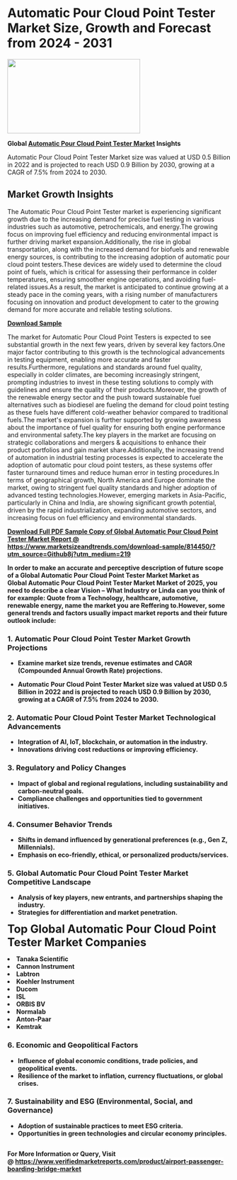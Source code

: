 <H1>Automatic Pour Cloud Point Tester Market Size, Growth and Forecast from 2024 - 2031</H1><img class="aligncenter size-medium wp-image-584254" src="https://thirdeyenews.in/wp-content/uploads/2024/09/Global-Market-Research-300x168.jpeg" alt="" width="300" height="168" /><p><strong>Global&nbsp;<a href="https://www.marketsizeandtrends.com/download-sample/814450/?utm_source=Github8j?utm_medium=219">Automatic Pour Cloud Point Tester Market</a> Insights</strong></p><p>Automatic Pour Cloud Point Tester Market size was valued at USD 0.5 Billion in 2022 and is projected to reach USD 0.9 Billion by 2030, growing at a CAGR of 7.5% from 2024 to 2030.</p><p><h2>Market Growth Insights</h2> <p>The Automatic Pour Cloud Point Tester market is experiencing significant growth due to the increasing demand for precise fuel testing in various industries such as automotive, petrochemicals, and energy.The growing focus on improving fuel efficiency and reducing environmental impact is further driving market expansion.Additionally, the rise in global transportation, along with the increased demand for biofuels and renewable energy sources, is contributing to the increasing adoption of automatic pour cloud point testers.These devices are widely used to determine the cloud point of fuels, which is critical for assessing their performance in colder temperatures, ensuring smoother engine operations, and avoiding fuel-related issues.As a result, the market is anticipated to continue growing at a steady pace in the coming years, with a rising number of manufacturers focusing on innovation and product development to cater to the growing demand for more accurate and reliable testing solutions.</p> <p><strong><a href="#">Download Sample</a></strong></p> <p>The market for Automatic Pour Cloud Point Testers is expected to see substantial growth in the next few years, driven by several key factors.One major factor contributing to this growth is the technological advancements in testing equipment, enabling more accurate and faster results.Furthermore, regulations and standards around fuel quality, especially in colder climates, are becoming increasingly stringent, prompting industries to invest in these testing solutions to comply with guidelines and ensure the quality of their products.Moreover, the growth of the renewable energy sector and the push toward sustainable fuel alternatives such as biodiesel are fueling the demand for cloud point testing as these fuels have different cold-weather behavior compared to traditional fuels.The market's expansion is further supported by growing awareness about the importance of fuel quality for ensuring both engine performance and environmental safety.The key players in the market are focusing on strategic collaborations and mergers & acquisitions to enhance their product portfolios and gain market share.Additionally, the increasing trend of automation in industrial testing processes is expected to accelerate the adoption of automatic pour cloud point testers, as these systems offer faster turnaround times and reduce human error in testing procedures.In terms of geographical growth, North America and Europe dominate the market, owing to stringent fuel quality standards and higher adoption of advanced testing technologies.However, emerging markets in Asia-Pacific, particularly in China and India, are showing significant growth potential, driven by the rapid industrialization, expanding automotive sectors, and increasing focus on fuel efficiency and environmental standards.</p> <p><strong><a href="#"></p><p><span class=""><strong>Download Full PDF Sample Copy of Global Automatic Pour Cloud Point Tester Market Report</strong> @ <a href="https://www.marketsizeandtrends.com/download-sample/814450/?utm_source=Github8j?utm_medium=219" target="_blank">https://www.marketsizeandtrends.com/download-sample/814450/?utm_source=Github8j?utm_medium=219</a></span></p><p>In order to make an accurate and perceptive description of future scope of a Global&nbsp;Automatic Pour Cloud Point Tester Market Market as Global&nbsp;Automatic Pour Cloud Point Tester Market Market of 2025, you need to describe a clear Vision &ndash; What Industry or Linda can you think of for example: Quote from a Technology, healthcare, automotive, renewable energy, name the market you are Reffering to.However, some general trends and factors usually impact market reports and their future outlook include:</p><h3>1.&nbsp;<strong>Automatic Pour Cloud Point Tester Market Growth Projections</strong></h3><ul><li>Examine market size trends, revenue estimates and CAGR (Compounded Annual Growth Rate) projections.</li><li><p>Automatic Pour Cloud Point Tester Market size was valued at USD 0.5 Billion in 2022 and is projected to reach USD 0.9 Billion by 2030, growing at a CAGR of 7.5% from 2024 to 2030.</p></li></ul><h3>2.&nbsp;<strong>Automatic Pour Cloud Point Tester Market Technological Advancements</strong></h3><ul><li>Integration of AI, IoT, blockchain, or automation in the industry.</li><li>Innovations driving cost reductions or improving efficiency.</li></ul><h3>3.&nbsp;<strong>Regulatory and Policy Changes</strong></h3><ul><li>Impact of global and regional regulations, including sustainability and carbon-neutral goals.</li><li>Compliance challenges and opportunities tied to government initiatives.</li></ul><h3>4.&nbsp;<strong>Consumer Behavior Trends</strong></h3><ul><li>Shifts in demand influenced by generational preferences (e.g., Gen Z, Millennials).</li><li>Emphasis on eco-friendly, ethical, or personalized products/services.</li></ul><h3>5.&nbsp;<strong>Global Automatic Pour Cloud Point Tester Market Competitive Landscape</strong></h3><ul><li>Analysis of key players, new entrants, and partnerships shaping the industry.</li><li>Strategies for differentiation and market penetration.</li></ul><p data-pm-slice="1 1 []"><span style="color: inherit; font-family: inherit; font-size: 25px;">Top Global Automatic Pour Cloud Point Tester Market Companies</span></p><div class="" data-test-id=""><p><li>Tanaka Scientific</li><li> Cannon Instrument</li><li> Labtron</li><li> Koehler Instrument</li><li> Ducom</li><li> ISL</li><li> ORBIS BV</li><li> Normalab</li><li> Anton-Paar</li><li> Kemtrak</li></p></div><h3>6.&nbsp;<strong>Economic and Geopolitical Factors</strong></h3><ul><li>Influence of global economic conditions, trade policies, and geopolitical events.</li><li>Resilience of the market to inflation, currency fluctuations, or global crises.</li></ul><h3>7.&nbsp;<strong>Sustainability and ESG (Environmental, Social, and Governance)</strong></h3><ul><li>Adoption of sustainable practices to meet ESG criteria.</li><li>Opportunities in green technologies and circular economy principles.</li></ul><h2><strong style="font-size: 14px;">For More Information or Query, Visit @&nbsp;</strong><a style="background-color: #ffffff; font-size: 14px;" href="https://www.marketsizeandtrends.com/report/automatic-pour-cloud-point-tester-market/" target="_blank">https://www.verifiedmarketreports.com/product/airport-passenger-boarding-bridge-market</a></h2>